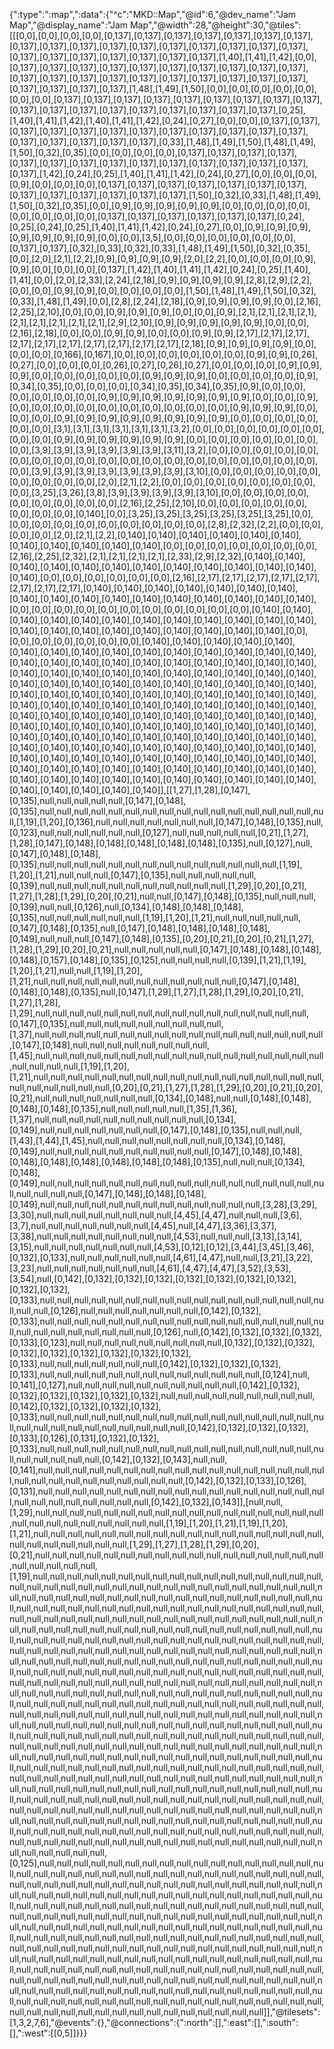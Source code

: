 {":type":":map",":data":{"^c":"MKD::Map","@id":6,"@dev_name":"Jam Map","@display_name":"Jam Map","@width":28,"@height":30,"@tiles":[[[0,0],[0,0],[0,0],[0,0],[0,137],[0,137],[0,137],[0,137],[0,137],[0,137],[0,137],[0,137],[0,137],[0,137],[0,137],[0,137],[0,137],[0,137],[0,137],[0,137],[0,137],[0,137],[0,137],[0,137],[0,137],[0,137],[0,137],[0,137],[1,40],[1,41],[1,42],[0,0],[0,137],[0,137],[0,137],[0,137],[0,137],[0,137],[0,137],[0,137],[0,137],[0,137],[0,137],[0,137],[0,137],[0,137],[0,137],[0,137],[0,137],[0,137],[0,137],[0,137],[0,137],[0,137],[0,137],[0,137],[1,48],[1,49],[1,50],[0,0],[0,0],[0,0],[0,0],[0,0],[0,0],[0,0],[0,137],[0,137],[0,137],[0,137],[0,137],[0,137],[0,137],[0,137],[0,137],[0,137],[0,137],[0,137],[0,137],[0,137],[0,137],[0,137],[0,137],[0,137],[0,25],[1,40],[1,41],[1,42],[1,40],[1,41],[1,42],[0,24],[0,27],[0,0],[0,0],[0,137],[0,137],[0,137],[0,137],[0,137],[0,137],[0,137],[0,137],[0,137],[0,137],[0,137],[0,137],[0,137],[0,137],[0,137],[0,137],[0,137],[0,33],[1,48],[1,49],[1,50],[1,48],[1,49],[1,50],[0,32],[0,35],[0,0],[0,0],[0,0],[0,0],[0,137],[0,137],[0,137],[0,137],[0,137],[0,137],[0,137],[0,137],[0,137],[0,137],[0,137],[0,137],[0,137],[0,137],[0,137],[1,42],[0,24],[0,25],[1,40],[1,41],[1,42],[0,24],[0,27],[0,0],[0,0],[0,0],[0,9],[0,0],[0,0],[0,0],[0,137],[0,137],[0,137],[0,137],[0,137],[0,137],[0,137],[0,137],[0,137],[0,137],[0,137],[0,137],[0,137],[1,50],[0,32],[0,33],[1,48],[1,49],[1,50],[0,32],[0,35],[0,0],[0,9],[0,9],[0,9],[0,9],[0,9],[0,0],[0,0],[0,0],[0,0],[0,0],[0,0],[0,0],[0,0],[0,137],[0,137],[0,137],[0,137],[0,137],[0,137],[0,24],[0,25],[0,24],[0,25],[1,40],[1,41],[1,42],[0,24],[0,27],[0,0],[0,9],[0,9],[0,9],[0,9],[0,9],[0,9],[0,9],[0,0],[0,0],[3,5],[0,0],[0,0],[0,0],[0,0],[0,0],[0,0],[0,137],[0,137],[0,32],[0,33],[0,32],[0,33],[1,48],[1,49],[1,50],[0,32],[0,35],[0,0],[2,0],[2,1],[2,2],[0,9],[0,9],[0,9],[0,9],[2,0],[2,2],[0,0],[0,0],[0,0],[0,9],[0,9],[0,0],[0,0],[0,0],[0,137],[1,42],[1,40],[1,41],[1,42],[0,24],[0,25],[1,40],[1,41],[0,0],[2,0],[2,33],[2,24],[2,18],[0,9],[0,9],[0,9],[0,9],[2,8],[2,9],[2,2],[0,0],[0,0],[0,9],[0,9],[0,0],[0,0],[0,0],[0,0],[1,50],[1,48],[1,49],[1,50],[0,32],[0,33],[1,48],[1,49],[0,0],[2,8],[2,24],[2,18],[0,9],[0,9],[0,9],[0,9],[0,0],[2,16],[2,25],[2,10],[0,0],[0,0],[0,9],[0,9],[0,9],[0,0],[0,0],[0,9],[2,1],[2,1],[2,1],[2,1],[2,1],[2,1],[2,1],[2,1],[2,1],[2,9],[2,10],[0,9],[0,9],[0,9],[0,9],[0,9],[0,0],[0,0],[2,16],[2,18],[0,0],[0,0],[0,9],[0,9],[0,0],[0,0],[0,9],[0,9],[2,17],[2,17],[2,17],[2,17],[2,17],[2,17],[2,17],[2,17],[2,17],[2,17],[2,18],[0,9],[0,9],[0,9],[0,9],[0,0],[0,0],[0,0],[0,166],[0,167],[0,0],[0,0],[0,0],[0,0],[0,0],[0,0],[0,9],[0,9],[0,26],[0,27],[0,0],[0,0],[0,0],[0,26],[0,27],[0,26],[0,27],[0,0],[0,0],[0,0],[0,9],[0,9],[0,9],[0,0],[0,0],[0,0],[0,0],[0,0],[0,9],[0,9],[0,9],[0,0],[0,0],[0,0],[0,0],[0,9],[0,34],[0,35],[0,0],[0,0],[0,0],[0,34],[0,35],[0,34],[0,35],[0,9],[0,0],[0,0],[0,0],[0,0],[0,0],[0,0],[0,9],[0,9],[0,9],[0,9],[0,9],[0,9],[0,9],[0,0],[0,0],[0,9],[0,0],[0,0],[0,0],[0,0],[0,0],[0,0],[0,0],[0,0],[0,0],[0,0],[0,9],[0,9],[0,9],[0,0],[0,0],[0,0],[0,9],[0,9],[0,9],[0,9],[0,9],[0,9],[0,9],[0,9],[0,0],[0,0],[0,0],[0,0],[0,0],[0,0],[3,1],[3,1],[3,1],[3,1],[3,1],[3,1],[3,2],[0,0],[0,0],[0,0],[0,0],[0,0],[0,0],[0,0],[0,0],[0,9],[0,9],[0,9],[0,9],[0,9],[0,9],[0,0],[0,0],[0,0],[0,0],[0,0],[0,0],[0,0],[3,9],[3,9],[3,9],[3,9],[3,9],[3,9],[3,11],[3,2],[0,0],[0,0],[0,0],[0,0],[0,0],[0,0],[0,0],[0,0],[0,0],[0,0],[0,0],[0,0],[0,0],[0,0],[0,0],[0,0],[0,0],[0,0],[0,0],[0,0],[3,9],[3,9],[3,9],[3,9],[3,9],[3,9],[3,9],[3,10],[0,0],[0,0],[0,0],[0,0],[0,0],[0,0],[0,0],[0,0],[0,0],[2,0],[2,1],[2,2],[0,0],[0,0],[0,0],[0,0],[0,0],[0,0],[0,0],[0,0],[3,25],[3,26],[3,8],[3,9],[3,9],[3,9],[3,9],[3,10],[0,0],[0,0],[0,0],[0,0],[0,0],[0,0],[0,0],[0,0],[0,0],[2,16],[2,25],[2,10],[0,0],[0,0],[0,0],[0,0],[0,0],[0,0],[0,0],[0,0],[0,140],[0,0],[3,25],[3,25],[3,25],[3,25],[3,25],[3,25],[0,0],[0,0],[0,0],[0,0],[0,0],[0,0],[0,0],[0,0],[0,0],[0,0],[2,8],[2,32],[2,2],[0,0],[0,0],[0,0],[0,0],[2,0],[2,1],[2,2],[0,140],[0,140],[0,140],[0,140],[0,140],[0,140],[0,140],[0,140],[0,140],[0,140],[0,140],[0,0],[0,0],[0,0],[0,0],[0,0],[0,0],[0,0],[2,16],[2,25],[2,32],[2,1],[2,1],[2,1],[2,1],[2,33],[2,9],[2,32],[0,140],[0,140],[0,140],[0,140],[0,140],[0,140],[0,140],[0,140],[0,140],[0,140],[0,140],[0,140],[0,140],[0,0],[0,0],[0,0],[0,0],[0,0],[0,0],[2,16],[2,17],[2,17],[2,17],[2,17],[2,17],[2,17],[2,17],[2,17],[0,140],[0,140],[0,140],[0,140],[0,140],[0,140],[0,140],[0,140],[0,140],[0,140],[0,140],[0,140],[0,140],[0,140],[0,140],[0,140],[0,140],[0,0],[0,0],[0,0],[0,0],[0,0],[0,0],[0,0],[0,0],[0,0],[0,0],[0,0],[0,140],[0,140],[0,140],[0,140],[0,140],[0,140],[0,140],[0,140],[0,140],[0,140],[0,140],[0,140],[0,140],[0,140],[0,140],[0,140],[0,140],[0,140],[0,140],[0,140],[0,140],[0,0],[0,0],[0,0],[0,0],[0,0],[0,0],[0,0],[0,140],[0,140],[0,140],[0,140],[0,140],[0,140],[0,140],[0,140],[0,140],[0,140],[0,140],[0,140],[0,140],[0,140],[0,140],[0,140],[0,140],[0,140],[0,140],[0,140],[0,140],[0,140],[0,140],[0,140],[0,140],[0,140],[0,140],[0,140],[0,140],[0,140],[0,140],[0,140],[0,140],[0,140],[0,140],[0,140],[0,140],[0,140],[0,140],[0,140],[0,140],[0,140],[0,140],[0,140],[0,140],[0,140],[0,140],[0,140],[0,140],[0,140],[0,140],[0,140],[0,140],[0,140],[0,140],[0,140],[0,140],[0,140],[0,140],[0,140],[0,140],[0,140],[0,140],[0,140],[0,140],[0,140],[0,140],[0,140],[0,140],[0,140],[0,140],[0,140],[0,140],[0,140],[0,140],[0,140],[0,140],[0,140],[0,140],[0,140],[0,140],[0,140],[0,140],[0,140],[0,140],[0,140],[0,140],[0,140],[0,140],[0,140],[0,140],[0,140],[0,140],[0,140],[0,140],[0,140],[0,140],[0,140],[0,140],[0,140],[0,140],[0,140],[0,140],[0,140],[0,140],[0,140],[0,140],[0,140],[0,140],[0,140],[0,140],[0,140],[0,140],[0,140],[0,140],[0,140],[0,140],[0,140],[0,140],[0,140],[0,140],[0,140],[0,140],[0,140],[0,140],[0,140],[0,140],[0,140],[0,140],[0,140],[0,140],[0,140],[0,140],[0,140],[0,140],[0,140],[0,140],[0,140],[0,140],[0,140]],[[1,27],[1,28],[0,147],[0,135],null,null,null,null,null,[0,147],[0,148],[0,135],null,null,null,null,null,null,null,null,null,null,null,null,null,null,null,null,null,[1,19],[1,20],[0,136],null,null,null,null,null,null,null,[0,147],[0,148],[0,135],null,[0,123],null,null,null,null,null,null,[0,127],null,null,null,null,null,[0,21],[1,27],[1,28],[0,147],[0,148],[0,148],[0,148],[0,148],[0,148],[0,135],null,[0,127],null,[0,147],[0,148],[0,148],[0,135],null,null,null,null,null,null,null,null,null,null,null,null,null,null,[1,19],[1,20],[1,21],null,null,null,[0,147],[0,135],null,null,null,null,null,[0,139],null,null,null,null,null,null,null,null,null,null,null,[1,29],[0,20],[0,21],[1,27],[1,28],[1,29],[0,20],[0,21],null,null,[0,147],[0,148],[0,135],null,null,null,[0,139],null,null,[0,126],null,[0,134],[0,148],[0,148],[0,148],[0,135],null,null,null,null,null,null,[1,19],[1,20],[1,21],null,null,null,null,null,[0,147],[0,148],[0,135],null,[0,147],[0,148],[0,148],[0,148],[0,148],[0,149],null,null,null,[0,147],[0,148],[0,135],[0,20],[0,21],[0,20],[0,21],[1,27],[1,28],[1,29],[0,20],[0,21],null,null,null,null,null,[0,147],[0,148],[0,148],[0,148],[0,148],[0,157],[0,148],[0,135],[0,125],null,null,null,null,[0,139],[1,21],[1,19],[1,20],[1,21],null,null,[1,19],[1,20],[1,21],null,null,null,null,null,null,null,null,null,null,null,null,[0,147],[0,148],[0,148],[0,148],[0,135],null,[0,147],[1,29],[1,27],[1,28],[1,29],[0,20],[0,21],[1,27],[1,28],[1,29],null,null,null,null,null,null,null,null,null,null,null,null,null,null,null,null,[0,147],[0,135],null,null,null,null,null,null,null,null,null,[1,37],null,null,null,null,null,null,null,null,null,null,null,null,null,null,null,null,null,[0,147],[0,148],null,null,null,null,null,null,null,null,[1,45],null,null,null,null,null,null,null,null,null,null,null,null,null,null,null,null,null,null,null,null,null,[1,19],[1,20],[1,21],null,null,null,null,null,null,null,null,null,null,null,null,null,null,null,null,null,null,null,null,null,null,null,[0,20],[0,21],[1,27],[1,28],[1,29],[0,20],[0,21],[0,20],[0,21],null,null,null,null,null,null,null,[0,134],[0,148],null,null,[0,148],[0,148],[0,148],[0,148],[0,135],null,null,null,null,null,[1,35],[1,36],[1,37],null,null,null,null,null,null,null,null,null,null,[0,134],[0,149],null,null,null,null,null,null,null,[0,147],[0,148],[0,135],null,null,null,[1,43],[1,44],[1,45],null,null,null,null,null,null,null,null,[0,134],[0,148],[0,149],null,null,null,null,null,null,null,null,null,null,[0,147],[0,148],[0,148],[0,148],[0,148],[0,148],[0,148],[0,148],[0,148],[0,135],null,null,null,[0,134],[0,148],[0,149],null,null,null,null,null,null,null,null,null,null,null,null,null,null,null,null,null,null,null,null,null,[0,147],[0,148],[0,148],[0,148],[0,149],null,null,null,null,null,null,null,null,null,null,null,null,null,[3,28],[3,29],[3,30],null,null,null,null,null,null,null,null,[4,45],[4,47],null,null,null,[3,6],[3,7],null,null,null,null,null,null,null,[4,45],null,[4,47],[3,36],[3,37],[3,38],null,null,null,null,null,null,null,null,[4,53],null,null,null,[3,13],[3,14],[3,15],null,null,null,null,null,null,null,[4,53],[0,12],[0,12],[3,44],[3,45],[3,46],[0,132],[0,133],null,null,null,null,null,null,[4,61],[4,47],null,null,[3,21],[3,22],[3,23],null,null,null,null,null,null,null,[4,61],[4,47],[4,47],[3,52],[3,53],[3,54],null,[0,142],[0,132],[0,132],[0,132],[0,132],[0,132],[0,132],[0,132],[0,132],[0,132],[0,133],null,null,null,null,null,null,null,null,null,null,null,null,null,null,null,null,null,null,null,[0,126],null,null,null,null,null,null,null,[0,142],[0,132],[0,133],null,null,null,null,null,null,null,null,null,null,null,null,null,null,null,null,null,null,null,null,null,null,null,null,null,[0,126],null,[0,142],[0,132],[0,132],[0,132],[0,133],[0,123],null,null,null,null,null,null,null,null,null,[0,132],[0,132],[0,132],[0,132],[0,132],[0,132],[0,132],[0,132],[0,132],[0,133],null,null,null,null,null,null,null,[0,142],[0,132],[0,132],[0,132],[0,133],null,null,null,null,null,null,null,null,null,null,null,null,null,[0,124],null,[0,141],[0,127],null,null,null,null,null,null,null,null,null,null,[0,142],[0,132],[0,132],[0,132],[0,132],[0,132],[0,132],null,null,null,null,null,null,null,null,null,[0,142],[0,132],[0,132],[0,132],[0,132],[0,133],null,null,null,null,null,null,null,null,null,null,null,null,null,null,null,null,null,null,null,null,null,null,null,null,null,null,null,[0,142],[0,132],[0,132],[0,132],[0,133],[0,126],[0,131],[0,132],[0,132],[0,133],null,null,null,null,null,null,null,null,null,null,null,null,null,null,null,null,null,null,null,null,null,null,[0,142],[0,132],[0,143],null,null,[0,141],null,null,null,null,null,null,null,null,null,null,null,null,null,null,null,null,null,null,null,null,null,null,null,null,null,null,null,[0,142],[0,132],[0,133],[0,126],[0,131],null,null,null,null,null,null,null,null,null,null,null,null,null,null,null,null,null,null,null,null,null,null,null,null,null,[0,142],[0,132],[0,143]],[null,null,[1,29],null,null,null,null,null,null,null,null,null,null,null,null,null,null,null,null,null,null,null,null,null,null,null,null,null,null,[1,19],[1,20],[1,21],[1,19],[1,20],[1,21],null,null,null,null,null,null,null,null,null,null,null,null,null,null,null,null,null,null,null,null,null,null,null,null,[1,29],[1,27],[1,28],[1,29],[0,20],[0,21],null,null,null,null,null,null,null,null,null,null,null,null,null,null,null,null,null,null,null,null,null,null,[1,19],null,null,null,null,null,null,null,null,null,null,null,null,null,null,null,null,null,null,null,null,null,null,null,null,null,null,null,null,null,null,null,null,null,null,null,null,null,null,null,null,null,null,null,null,null,null,null,null,null,null,null,null,null,null,null,null,null,null,null,null,null,null,null,null,null,null,null,null,null,null,null,null,null,null,null,null,null,null,null,null,null,null,null,null,null,null,null,null,null,null,null,null,null,null,null,null,null,null,null,null,null,null,null,null,null,null,null,null,null,null,null,null,null,null,null,null,null,null,null,null,null,null,null,null,null,null,null,null,null,null,null,null,null,null,null,null,null,null,null,null,null,null,null,null,null,null,null,null,null,null,null,null,null,null,null,null,null,null,null,null,null,null,null,null,null,null,null,null,null,null,null,null,null,null,null,null,null,null,null,null,null,null,null,null,null,null,null,null,null,null,null,null,null,null,null,null,null,null,null,null,null,null,null,null,null,null,null,null,null,null,null,null,null,null,null,null,null,null,null,null,null,null,null,null,null,null,null,null,null,null,null,null,null,null,null,null,null,null,null,null,null,null,null,null,null,null,null,null,null,null,null,null,null,null,null,null,null,null,null,null,null,null,null,null,null,null,null,null,null,null,null,null,null,null,null,null,null,null,null,null,null,null,null,null,null,null,null,null,null,null,null,null,null,null,null,null,null,null,null,null,null,null,null,null,null,null,null,null,null,null,null,null,null,null,null,null,null,null,null,null,null,null,null,null,null,null,null,null,null,null,null,null,null,null,null,null,null,null,null,null,null,null,null,null,null,null,null,null,null,null,null,null,null,null,null,null,null,null,null,null,null,null,null,null,null,null,null,null,null,null,null,null,null,null,null,null,null,null,null,null,null,null,null,null,null,null,null,null,null,null,null,null,null,null,null,null,null,null,null,null,null,null,null,null,null,null,null,null,null,null,null,null,null,null,null,null,null,null,null,null,null,null,null,null,null,null,null,null,null,null,null,null,null,null,null,null,null,null,null,null,null,null,null,null,null,null,null,null,null,null,null,null,null,null,null,null,null,null,null,null,null,null,null,null,null,null,null,null,null,null,null,null,null,null,null,null,null,null,null,null,null,[0,125],null,null,null,null,null,null,null,null,null,null,null,null,null,null,null,null,null,null,null,null,null,null,null,null,null,null,null,null,null,null,null,null,null,null,null,null,null,null,null,null,null,null,null,null,null,null,null,null,null,null,null,null,null,null,null,null,null,null,null,null,null,null,null,null,null,null,null,null,null,null,null,null,null,null,null,null,null,null,null,null,null,null,null,null,null,null,null,null,null,null,null,null,null,null,null,null,null,null,null,null,null,null,null,null,null,null,null,null,null,null,null,null,null,null,null,null,null,null,null,null,null,null,null,null,null,null,null,null,null,null,null,null,null,null,null,null,null,null,null,null,null,null,null,null,null,null,null,null,null,null,null,null,null,null,null,null,null,null,null,null,null,null,null,null,null,null,null,null,null,null,null,null,null,null,null,null,null,null,null,null,null,null,null,null,null,null,null,null,null,null,null,null,null,null,null,null,null,null,null,null,null,null,null,null,null,null,null,null,null,null,null,null,null,null,null,null,null,null,null,null,null,null,null,null,null,null,null,null,null,null,null,null,null,null,null,null,null,null,null,null,null,null,null,null,null,null,null,null,null,null,null,null,null,null,null,null,null,null,null,null,null,null,null,null,null,null,null,null,null,null]],"@tilesets":[1,3,2,7,6],"@events":{},"@connections":{":north":[],":east":[],":south":[],":west":[[0,5]]}}}